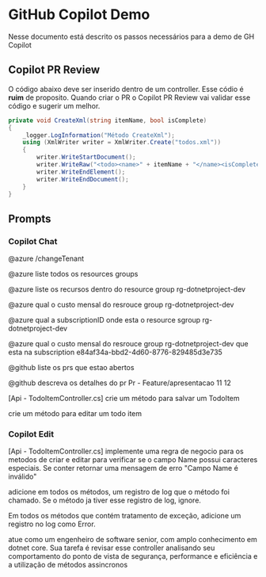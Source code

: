 # GitHub Copilot Demo

Nesse documento está descrito os passos necessários para a demo de GH Copilot

## Copilot PR Review

O código abaixo deve ser inserido dentro de um controller. Esse códio é **ruim** de proposito. Quando criar o PR o Copilot PR Review vai validar esse código e sugerir um melhor.

```cs
private void CreateXml(string itemName, bool isComplete)
{
    _logger.LogInformation("Método CreateXml");
    using (XmlWriter writer = XmlWriter.Create("todos.xml"))
    {
        writer.WriteStartDocument();
        writer.WriteRaw("<todo><name>" + itemName + "</name><isComplete>" + isComplete.ToString() + "</isComplete></todo>");
        writer.WriteEndElement();
        writer.WriteEndDocument();
    }
}
```
## Prompts

### Copilot Chat

@azure /changeTenant

@azure liste todos os resources groups

@azure liste os recursos dentro do resource group rg-dotnetproject-dev

@azure qual o custo mensal do resrouce group rg-dotnetproject-dev

@azure qual a subscriptionID onde esta o resource sgroup rg-dotnetproject-dev

@azure qual o custo mensal do resrouce group rg-dotnetproject-dev que esta na subscription e84af34a-bbd2-4d60-8776-829485d3e735

@github liste os prs que estao abertos

@github descreva os detalhes do pr Pr - Feature/apresentacao 11 12

[Api - TodoItemController.cs]
crie um método para salvar um TodoItem

crie um método para editar um todo item

### Copilot Edit

[Api - TodoItemController.cs]
implemente uma regra de negocio para os metodos de criar e editar para verificar se o campo Name possui caracteres especiais. Se conter retornar uma mensagem de erro "Campo Name é inválido"

adicione em todos os métodos, um registro de log que o método foi chamado. Se o método ja tiver esse registro de log, ignore.

Em todos os métodos que contém tratamento de exceção, adicione um registro no log como Error.

atue como um engenheiro de software senior, com amplo conhecimento em dotnet core. Sua tarefa é revisar esse controller analisando seu comportamento do ponto de vista de segurança, performance e eficiência e a utilização de métodos assincronos
